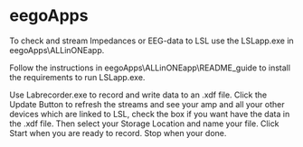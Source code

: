# eegoApps

To check and stream Impedances or EEG-data to LSL use the LSLapp.exe in eegoApps\ALLinONEapp.

Follow the instructions in eegoApps\ALLinONEapp\README_guide to install the requirements to run LSLapp.exe.

Use Labrecorder.exe to record and write data to an .xdf file.
Click the Update Button to refresh the streams and see your amp and all your other devices which are linked to LSL, 
check the box if you want have the data in the .xdf file.
Then select your Storage Location and name your file. 
Click Start when you are ready to record. Stop when your done.
